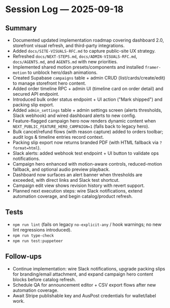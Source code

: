# Session Log — 2025-09-18

## Summary
- Documented updated implementation roadmap covering dashboard 2.0, storefront visual refresh, and third-party integrations.
- Added `docs/SITE-VISUALS-RFC.md` to capture public-site UX strategy.
- Refreshed `docs/NEXT-STEPS.md`, `docs/ADMIN-VISUALS-RFC.md`, `docs/AGENTS.md`, and `AGENTS.md` with new priorities.
- Implemented shared motion presets/components and installed `framer-motion` to unblock hero/dash animations.
- Created Supabase `campaigns` table + admin CRUD (list/cards/create/edit) to manage storefront hero content.
- Added order timeline RPC + admin UI (timeline card on order detail) and secured API endpoint.
- Introduced bulk order status endpoint + UI action ("Mark shipped") and packing slip export.
- Added `admin_settings` table + admin settings screen (alerts thresholds, Slack webhook) and wired dashboard alerts to new config.
- Feature-flagged campaign hero now renders dynamic content when `NEXT_PUBLIC_FEATURE_HERO_CAMPAIGN=1` (falls back to legacy hero).
- Bulk cancel/refund flows (with reason capture) added to orders toolbar; audit logs & timeline entries record context.
- Packing slip export now returns branded PDF (with HTML fallback via `?format=html`).
- Slack alerts: added webhook test endpoint + UI button to validate ops notifications.
- Campaign hero enhanced with motion-aware controls, reduced-motion fallback, and optional audio preview playback.
- Dashboard now surfaces an alert banner when thresholds are exceeded, with direct links and Slack test shortcut.
- Campaign edit view shows revision history with revert support.
- Planned next execution steps: wire Slack notifications, extend automation coverage, and begin catalog/product refresh.

## Tests
- `npm run lint` (fails on legacy `no-explicit-any` / hook warnings; no new lint regressions introduced).
- `npm run type-check`
- `npm run test:puppeteer`

## Follow-ups
- Continue implementation: wire Slack notifications, upgrade packing slips for branding/email attachment, and expand campaign hero content blocks before catalog refresh.
- Schedule QA for announcement editor + CSV export flows after new automation coverage.
- Await Stripe publishable key and AusPost credentials for wallet/label work.
